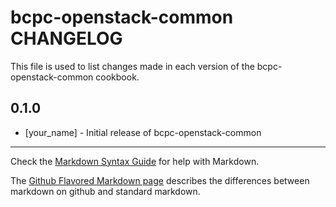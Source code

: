 bcpc-openstack-common CHANGELOG
===============================

This file is used to list changes made in each version of the bcpc-openstack-common cookbook.

0.1.0
-----
- [your_name] - Initial release of bcpc-openstack-common

- - -
Check the [Markdown Syntax Guide](http://daringfireball.net/projects/markdown/syntax) for help with Markdown.

The [Github Flavored Markdown page](http://github.github.com/github-flavored-markdown/) describes the differences between markdown on github and standard markdown.
